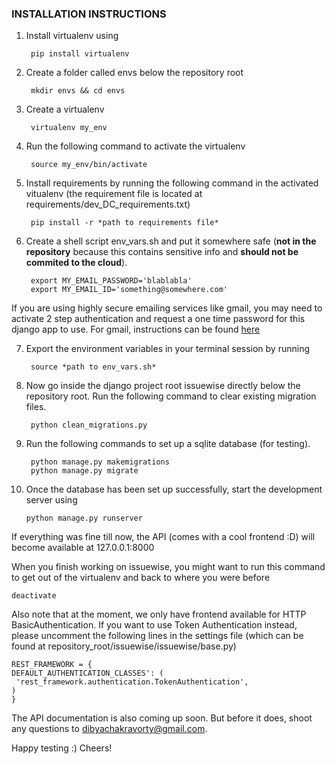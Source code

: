 ### INSTALLATION INSTRUCTIONS


1. Install virtualenv using

        pip install virtualenv
    
2. Create a folder called envs below the repository root 

        mkdir envs && cd envs
    
3. Create a virtualenv

        virtualenv my_env
    
4. Run the following command to activate the virtualenv

        source my_env/bin/activate
    
5. Install requirements by running the following command in the activated vitualenv
(the requirement file is located at requirements/dev_DC_requirements.txt)

        pip install -r *path to requirements file*
    
6. Create a shell script env_vars.sh and put it somewhere safe (**not in the
repository** because this contains sensitive info and **should not be commited
to the cloud**).

        export MY_EMAIL_PASSWORD='blablabla'
        export MY_EMAIL_ID='something@somewhere.com'
    
 If you are using highly secure emailing services like gmail, you may need to 
 activate 2 step authentication and request a one time password for this 
 django app to use. For gmail, instructions can be found [here](https://support.google.com/accounts/answer/185833?hl=en)
 
7. Export the environment variables in your terminal session by running

        source *path to env_vars.sh*
        
8. Now go inside the django project root issuewise directly below the repository
root. Run the following command to clear existing migration files.

        python clean_migrations.py

9. Run the following commands to set up a sqlite database (for testing).

        python manage.py makemigrations
        python manage.py migrate
    
10. Once the database has been set up successfully, start the development 
server using

        python manage.py runserver
    
If everything was fine till now, the API (comes with a cool frontend :D)
will become available at 127.0.0.1:8000

When you finish working on issuewise, you might want to run this command 
to get out of the virtualenv and back to where you were before

    deactivate
    
Also note that at the moment, we only have frontend available for 
HTTP BasicAuthentication. If you want to use Token Authentication 
instead, please uncomment the following lines in the settings file 
(which can be found at repository_root/issuewise/issuewise/base.py)

    REST_FRAMEWORK = {
    DEFAULT_AUTHENTICATION_CLASSES': (
     'rest_framework.authentication.TokenAuthentication',
    )
    }
    
The API documentation is also coming up soon. But before it does, 
shoot any questions to dibyachakravorty@gmail.com.

Happy testing :) Cheers!
    
    
